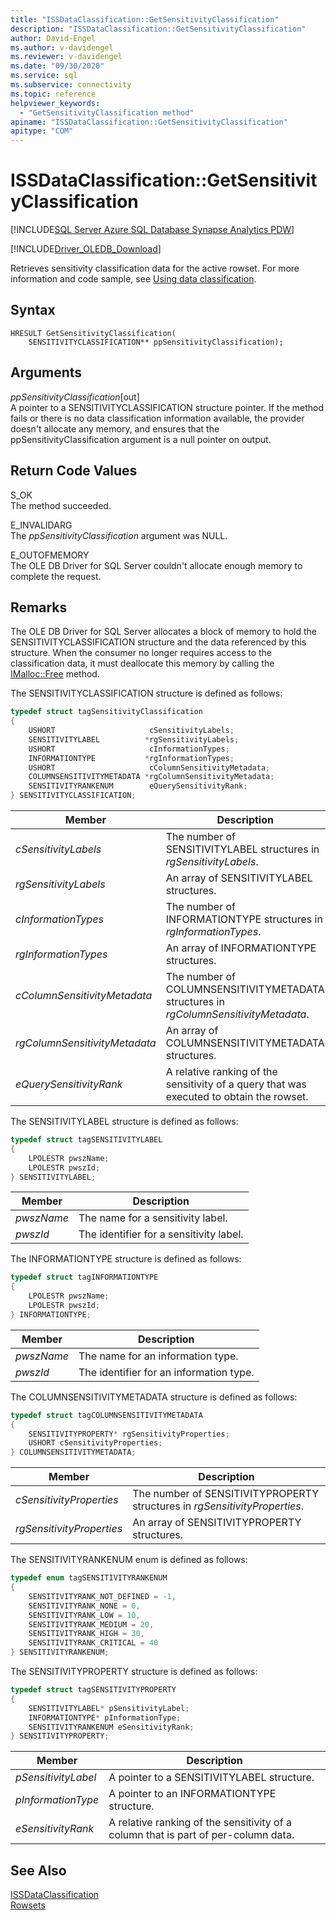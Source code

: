 ```yaml
---
title: "ISSDataClassification::GetSensitivityClassification"
description: "ISSDataClassification::GetSensitivityClassification"
author: David-Engel
ms.author: v-davidengel
ms.reviewer: v-davidengel
ms.date: "09/30/2020"
ms.service: sql
ms.subservice: connectivity
ms.topic: reference
helpviewer_keywords:
  - "GetSensitivityClassification method"
apiname: "ISSDataClassification::GetSensitivityClassification"
apitype: "COM"
---
```

# ISSDataClassification::GetSensitivityClassification
[!INCLUDE[SQL Server Azure SQL Database Synapse Analytics PDW](../../../includes/applies-to-version/sql-asdb-asa.md)]

[!INCLUDE[Driver_OLEDB_Download](../../../includes/driver_oledb_download.md)]

  Retrieves sensitivity classification data for the active rowset. For more information and code sample, see [Using data classification](../features/using-data-classification.md).  
  
## Syntax  
  
```  
HRESULT GetSensitivityClassification(
    SENSITIVITYCLASSIFICATION** ppSensitivityClassification);
```  
  
## Arguments  
  *ppSensitivityClassification*[out]  
 A pointer to a SENSITIVITYCLASSIFICATION structure pointer. If the method fails or there is no data classification information available, the provider doesn't allocate any memory, and ensures that the ppSensitivityClassification argument is a null pointer on output.  
  
## Return Code Values  
 S_OK  
 The method succeeded.    
  
 E_INVALIDARG  
 The *ppSensitivityClassification* argument was NULL.  
  
 E_OUTOFMEMORY  
 The OLE DB Driver for SQL Server couldn't allocate enough memory to complete the request.  

  
## Remarks  
The OLE DB Driver for SQL Server allocates a block of memory to hold the SENSITIVITYCLASSIFICATION structure and the data referenced by this structure. When the consumer no longer requires access to the classification data, it must deallocate this memory by calling the [IMalloc::Free](/windows/win32/api/objidl/nf-objidl-imalloc-free) method.  
  
 The SENSITIVITYCLASSIFICATION structure is defined as follows:
  
```cpp
typedef struct tagSensitivityClassification
{
    USHORT                     cSensitivityLabels;
    SENSITIVITYLABEL          *rgSensitivityLabels;
    USHORT                     cInformationTypes;
    INFORMATIONTYPE           *rgInformationTypes;
    USHORT                     cColumnSensitivityMetadata;
    COLUMNSENSITIVITYMETADATA *rgColumnSensitivityMetadata;
    SENSITIVITYRANKENUM        eQuerySensitivityRank;
} SENSITIVITYCLASSIFICATION;
```  

|Member|Description|  
|------------|-----------------|  
|*cSensitivityLabels*|The number of SENSITIVITYLABEL structures in *rgSensitivityLabels*.|  
|*rgSensitivityLabels*|An array of SENSITIVITYLABEL structures.|  
|*cInformationTypes*|The number of INFORMATIONTYPE structures in *rgInformationTypes*.|  
|*rgInformationTypes*|An array of INFORMATIONTYPE structures.|  
|*cColumnSensitivityMetadata*|The number of COLUMNSENSITIVITYMETADATA structures in *rgColumnSensitivityMetadata*.|  
|*rgColumnSensitivityMetadata*|An array of COLUMNSENSITIVITYMETADATA structures.|  
|*eQuerySensitivityRank*|A relative ranking of the sensitivity of a query that was executed to obtain the rowset.|  

The SENSITIVITYLABEL structure is defined as follows:
```cpp
typedef struct tagSENSITIVITYLABEL
{
    LPOLESTR pwszName;
    LPOLESTR pwszId;
} SENSITIVITYLABEL;
```

|Member|Description|  
|------------|-----------------|  
|*pwszName*|The name for a sensitivity label.|  
|*pwszId*|The identifier for a sensitivity label.|  

The INFORMATIONTYPE structure is defined as follows:
```cpp
typedef struct tagINFORMATIONTYPE
{
    LPOLESTR pwszName;
    LPOLESTR pwszId;
} INFORMATIONTYPE;
```

|Member|Description|  
|------------|-----------------|  
|*pwszName*|The name for an information type.|  
|*pwszId*|The identifier for an information type.|  

The COLUMNSENSITIVITYMETADATA structure is defined as follows:
```cpp
typedef struct tagCOLUMNSENSITIVITYMETADATA
{
    SENSITIVITYPROPERTY* rgSensitivityProperties;
    USHORT cSensitivityProperties;
} COLUMNSENSITIVITYMETADATA;
```

|Member|Description|  
|------------|-----------------|  
|*cSensitivityProperties*|The number of SENSITIVITYPROPERTY structures in *rgSensitivityProperties*.|  
|*rgSensitivityProperties*|An array of SENSITIVITYPROPERTY structures.|  

The SENSITIVITYRANKENUM enum is defined as follows:
```cpp
typedef enum tagSENSITIVITYRANKENUM
{
    SENSITIVITYRANK_NOT_DEFINED = -1,
    SENSITIVITYRANK_NONE = 0,
    SENSITIVITYRANK_LOW = 10,
    SENSITIVITYRANK_MEDIUM = 20,
    SENSITIVITYRANK_HIGH = 30,
    SENSITIVITYRANK_CRITICAL = 40
} SENSITIVITYRANKENUM;
```

The SENSITIVITYPROPERTY structure is defined as follows:
```cpp
typedef struct tagSENSITIVITYPROPERTY
{
    SENSITIVITYLABEL* pSensitivityLabel;
    INFORMATIONTYPE* pInformationType;
    SENSITIVITYRANKENUM eSensitivityRank;
} SENSITIVITYPROPERTY;
```

|Member|Description|  
|------------|-----------------|  
|*pSensitivityLabel*|A pointer to a SENSITIVITYLABEL structure.|  
|*pInformationType*|A pointer to an INFORMATIONTYPE structure.|  
|*eSensitivityRank*|A relative ranking of the sensitivity of a column that is part of per-column data.|  

## See Also  
 [ISSDataClassification](../../oledb/ole-db-interfaces/issdataclassification-ole-db.md)  
 [Rowsets](../ole-db-rowsets/rowsets.md)  
